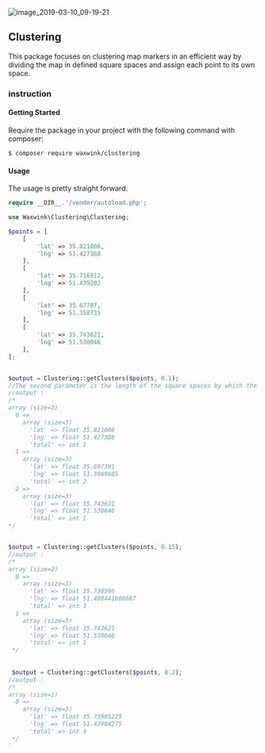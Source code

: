 
![image_2019-03-10_09-19-21](https://user-images.githubusercontent.com/34881789/54081192-d5b08380-4315-11e9-8f78-bf913e8de23c.png)

## Clustering
This package focuses on clustering map markers in an efficient way by dividing the map in defined square spaces and assign each point to its own space.

### instruction



#### Getting Started
Require the package in your project with the following command with composer:

```
$ composer require waxwink/clustering 
```
#### Usage
The usage is pretty straight forward:

```php
require __DIR__.'/vendor/autoload.php';

use Waxwink\Clustering\Clustering;

$points = [
	[
		'lat' => 35.821006,
		'lng' => 51.427388
	],
	[
		'lat' => 35.716912,
		'lng' => 51.439202
	],
	[
		'lat' => 35.67787,
		'lng' => 51.358735
	],
	[
		'lat' => 35.743621,
		'lng' => 51.530846
	],
];


$output = Clustering::getClusters($points, 0.1);
//The second parameter is the length of the square spaces by which the points are going to be clusterd.
//output :
/*
array (size=3)
  0 => 
    array (size=3)
      'lat' => float 35.821006
      'lng' => float 51.427388
      'total' => int 1
  1 => 
    array (size=3)
      'lat' => float 35.697391
      'lng' => float 51.3989685
      'total' => int 2
  2 => 
    array (size=3)
      'lat' => float 35.743621
      'lng' => float 51.530846
      'total' => int 1
*/


$output = Clustering::getClusters($points, 0.15);
//output :
/*
array (size=2)
  0 => 
    array (size=3)
      'lat' => float 35.738596
      'lng' => float 51.408441666667
      'total' => int 3
  1 => 
    array (size=3)
      'lat' => float 35.743621
      'lng' => float 51.530846
      'total' => int 1
 */
 
 
 $output = Clustering::getClusters($points, 0.2);
//output :
/*
array (size=1)
  0 => 
    array (size=3)
      'lat' => float 35.73985225
      'lng' => float 51.43904275
      'total' => int 4
 */
`
